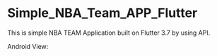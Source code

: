 # Simple_NBA_Team_APP_Flutter

This is simple NBA TEAM Application built on Flutter 3.7 by using API.

Android View:
